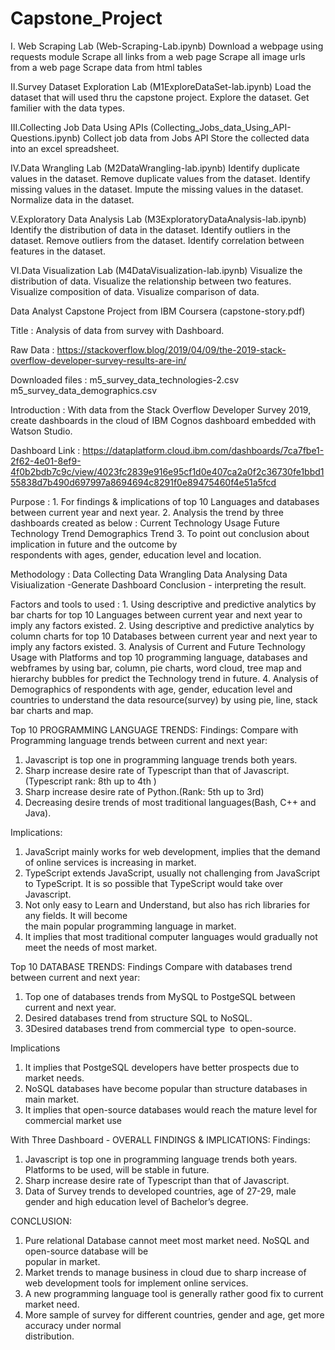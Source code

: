 # Capstone_Project
I. Web Scraping Lab (Web-Scraping-Lab.ipynb)
	Download a webpage using requests module
	Scrape all links from a web page
	Scrape all image urls from a web page
	Scrape data from html tables

II.Survey Dataset Exploration Lab (M1ExploreDataSet-lab.ipynb)
	Load the dataset that will used thru the capstone project.
	Explore the dataset.
	Get familier with the data types.

III.Collecting Job Data Using APIs (Collecting_Jobs_data_Using_API-Questions.ipynb)
	Collect job data from Jobs API
	Store the collected data into an excel spreadsheet.

IV.Data Wrangling Lab (M2DataWrangling-lab.ipynb)
	Identify duplicate values in the dataset.
	Remove duplicate values from the dataset.
	Identify missing values in the dataset.
	Impute the missing values in the dataset.
	Normalize data in the dataset.

V.Exploratory Data Analysis Lab (M3ExploratoryDataAnalysis-lab.ipynb)
	Identify the distribution of data in the dataset.
	Identify outliers in the dataset.
	Remove outliers from the dataset.
	Identify correlation between features in the dataset.

VI.Data Visualization Lab (M4DataVisualization-lab.ipynb)
	Visualize the distribution of data.
	Visualize the relationship between two features.
	Visualize composition of data.
	Visualize comparison of data.



Data Analyst Capstone Project from IBM Coursera (capstone-story.pdf)

Title : Analysis of data from survey with Dashboard.

Raw Data : https://stackoverflow.blog/2019/04/09/the-2019-stack-overflow-developer-survey-results-are-in/

Downloaded files : m5_survey_data_technologies-2.csv
		   m5_survey_data_demographics.csv

Introduction : With data from the Stack Overflow Developer Survey 2019, create dashboards
		in the cloud of IBM Cognos dashboard embedded with Watson Studio.

Dashboard Link :
https://dataplatform.cloud.ibm.com/dashboards/7ca7fbe1-2f62-4e01-8ef9-4f0b2bdb7c9c/view/4023fc2839e916e95cf1d0e407ca2a0f2c36730fe1bbd155838d7b490d697997a8694694c8291f0e89475460f4e51a5fcd

Purpose : 1. For findings & implications of top 10 Languages and databases between current year
             and next year.
          2. Analysis the trend by three dashboards created as below :
	     Current Technology Usage
	     Future Technology Trend 
	     Demographics Trend
          3. To point out conclusion about implication in future and the outcome by     
             respondents with ages, gender, education level and location.
 
Methodology : Data Collecting
              Data Wrangling
              Data Analysing
              Data Visiualization -Generate Dashboard
              Conclusion - interpreting the result.

Factors and tools to used :
             1. Using descriptive and predictive analytics by bar charts for top 10 Languages between 	        current year and next year to imply any factors existed. 
	     2. Using descriptive and predictive analytics by column charts for top 10 Databases 		between current year and next year to imply any factors existed. 
	     3. Analysis of Current and Future Technology Usage with Platforms and top 10 programming 		language,  databases and webframes by using bar, column, pie charts, word cloud, tree 		map and  hierarchy bubbles for predict the Technology trend in future.
	     4. Analysis of Demographics of respondents with age, gender, education level and 			countries to understand the data resource(survey) by using pie, line, stack bar 		charts and map.

Top 10 PROGRAMMING LANGUAGE TRENDS:
Findings:
Compare with Programming language trends between current and next year:

1. Javascript is top one in programming language trends both years.
2. Sharp increase desire rate of Typescript than that of Javascript.(Typescript rank: 8th up to 4th )
3. Sharp increase desire rate of Python.(Rank: 5th up to 3rd)
4. Decreasing desire trends of most traditional languages(Bash, C++ and Java).

Implications:
1. JavaScript mainly works for web development,  implies that the demand of online services is 
   increasing in market.
2. TypeScript extends JavaScript, usually not challenging from JavaScript to TypeScript. It is so 
   possible that TypeScript would take over Javascript.
3. Not only easy to Learn and Understand, but also has rich libraries for any fields. It will become   
   the main popular programming language in market.
4. It implies that most traditional computer languages would gradually not meet the needs of most
   market.

Top 10 DATABASE TRENDS:
Findings
Compare with databases trend between current and next year:

1. Top one of databases trends from MySQL to PostgeSQL between current and next year.
2. Desired databases trend from structure SQL to NoSQL.
3. 3Desired databases trend from commercial type  to open-source.

Implications
1. It implies that PostgeSQL developers have better prospects due to market needs. 
2. NoSQL databases have become popular than structure databases in main market.
3. It implies that open-source databases would reach the mature level for commercial market use


With Three Dashboard - OVERALL FINDINGS & IMPLICATIONS:
Findings:
1. Javascript is top one in programming language trends both years. Platforms to be used, will be
   stable in future. 
2. Sharp increase desire rate of Typescript than that of Javascript.
3. Data of Survey trends to developed countries, age of 27-29, male gender and high education level
   of Bachelor’s degree.

CONCLUSION:
1. Pure relational Database cannot meet most market need. NoSQL and open-source database will be  
   popular in market.
2. Market trends to manage business in cloud due to sharp increase of web development tools for 
   implement online services. 
3. A new programming language tool is generally rather good fix to current market need.
4. More sample of survey for different countries, gender and age, get more accuracy under normal  
   distribution.  

